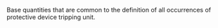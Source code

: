 Base quantities that are common to the definition of all occurrences of protective device tripping unit.

<!-- end of short definition -->

